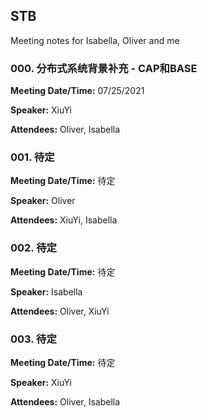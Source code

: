 ## STB

Meeting notes for Isabella, Oliver and me

### 000. 分布式系统背景补充 - CAP和BASE
**Meeting Date/Time:** 07/25/2021 

**Speaker:** XiuYi 

**Attendees:** Oliver, Isabella


### 001. 待定
**Meeting Date/Time:** 待定

**Speaker:**  Oliver

**Attendees:** XiuYi, Isabella


### 002. 待定
**Meeting Date/Time:** 待定 

**Speaker:**  Isabella

**Attendees:** Oliver, XiuYi


### 003. 待定
**Meeting Date/Time:** 待定 

**Speaker:** XiuYi 

**Attendees:** Oliver, Isabella

